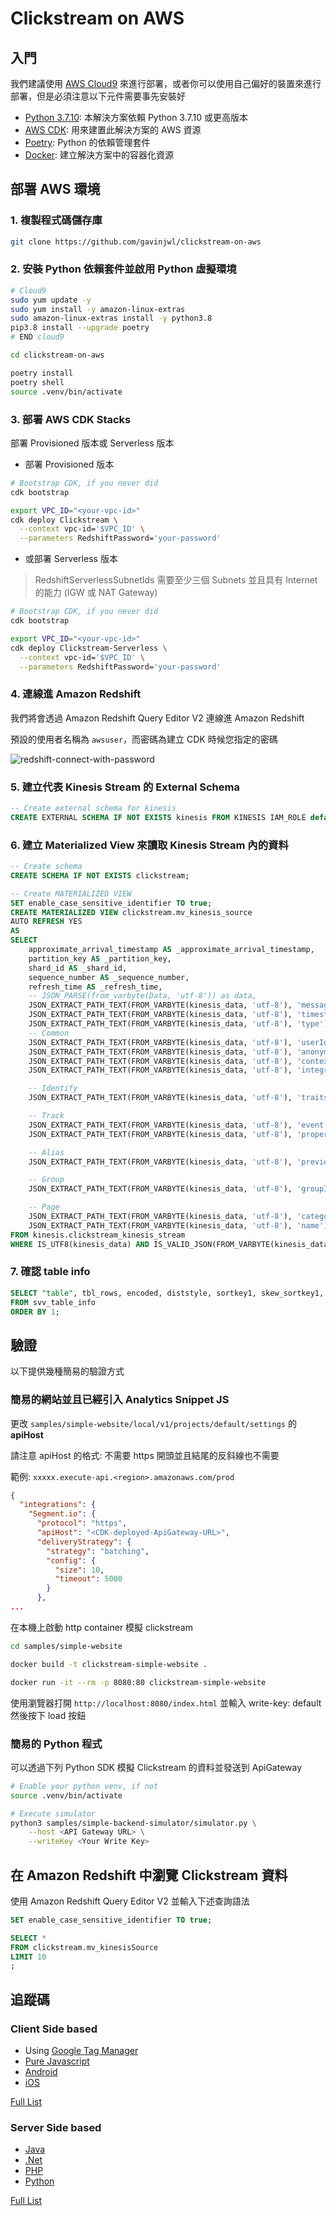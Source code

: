 # Clickstream on AWS

## 入門

我們建議使用 [AWS Cloud9](https://aws.amazon.com/cloud9/) 來進行部署，或者你可以使用自己偏好的裝置來進行部署，但是必須注意以下元件需要事先安裝好

- [Python 3.7.10](https://www.python.org/downloads/release/python-3710/): 本解決方案依賴 Python 3.7.10 或更高版本
- [AWS CDK](https://docs.aws.amazon.com/cdk/v2/guide/getting_started.html#getting_started_install): 用來建置此解決方案的 AWS 資源
- [Poetry](https://python-poetry.org/docs/#installation): Python 的依賴管理套件
- [Docker](https://docs.docker.com/engine/install/): 建立解決方案中的容器化資源

## 部署 AWS 環境

### 1. 複製程式碼儲存庫

```bash
git clone https://github.com/gavinjwl/clickstream-on-aws
```

### 2. 安裝 Python 依賴套件並啟用 Python 虛擬環境

```bash
# Cloud9
sudo yum update -y
sudo yum install -y amazon-linux-extras
sudo amazon-linux-extras install -y python3.8
pip3.8 install --upgrade poetry
# END cloud9

cd clickstream-on-aws

poetry install
poetry shell
source .venv/bin/activate
```

### 3. 部署 AWS CDK Stacks

部署 Provisioned 版本或 Serverless 版本

- 部署 Provisioned 版本

```bash
# Bootstrap CDK, if you never did
cdk bootstrap

export VPC_ID="<your-vpc-id>"
cdk deploy Clickstream \
  --context vpc-id='$VPC_ID' \
  --parameters RedshiftPassword='your-password'
```

- 或部署 Serverless 版本

> RedshiftServerlessSubnetIds 需要至少三個 Subnets 並且具有 Internet 的能力 (IGW 或 NAT Gateway)

```bash
# Bootstrap CDK, if you never did
cdk bootstrap

export VPC_ID="<your-vpc-id>"
cdk deploy Clickstream-Serverless \
  --context vpc-id='$VPC_ID' \
  --parameters RedshiftPassword='your-password'
```

### 4. 連線進 Amazon Redshift

我們將會透過 Amazon Redshift Query Editor V2 連線進 Amazon Redshift

預設的使用者名稱為 `awsuser`，而密碼為建立 CDK 時候您指定的密碼

![redshift-connect-with-password](images/redshift-connect-with-password.png)

### 5. 建立代表 Kinesis Stream 的 External Schema

```sql
-- Create external schema for kinesis
CREATE EXTERNAL SCHEMA IF NOT EXISTS kinesis FROM KINESIS IAM_ROLE default;
```

### 6. 建立 Materialized View 來讀取 Kinesis Stream 內的資料

```sql
-- Create schema
CREATE SCHEMA IF NOT EXISTS clickstream;

-- Create MATERIALIZED VIEW
SET enable_case_sensitive_identifier TO true;
CREATE MATERIALIZED VIEW clickstream.mv_kinesis_source
AUTO REFRESH YES
AS
SELECT
    approximate_arrival_timestamp AS _approximate_arrival_timestamp,
    partition_key AS _partition_key,
    shard_id AS _shard_id,
    sequence_number AS _sequence_number,
    refresh_time AS _refresh_time,
    -- JSON_PARSE(from_varbyte(Data, 'utf-8')) as data,
    JSON_EXTRACT_PATH_TEXT(FROM_VARBYTE(kinesis_data, 'utf-8'), 'messageId')::VARCHAR(256) AS message_id,
    JSON_EXTRACT_PATH_TEXT(FROM_VARBYTE(kinesis_data, 'utf-8'), 'timestamp')::VARCHAR(256) AS event_timestamp,
    JSON_EXTRACT_PATH_TEXT(FROM_VARBYTE(kinesis_data, 'utf-8'), 'type')::VARCHAR(256) AS event_type,
    -- Common
    JSON_EXTRACT_PATH_TEXT(FROM_VARBYTE(kinesis_data, 'utf-8'), 'userId')::VARCHAR(256) AS user_id,
    JSON_EXTRACT_PATH_TEXT(FROM_VARBYTE(kinesis_data, 'utf-8'), 'anonymousId')::VARCHAR(256) AS anonymous_id,
    JSON_EXTRACT_PATH_TEXT(FROM_VARBYTE(kinesis_data, 'utf-8'), 'context')::TEXT AS context,
    JSON_EXTRACT_PATH_TEXT(FROM_VARBYTE(kinesis_data, 'utf-8'), 'integrations')::TEXT AS integrations,

    -- Identify
    JSON_EXTRACT_PATH_TEXT(FROM_VARBYTE(kinesis_data, 'utf-8'), 'traits')::TEXT AS traits,

    -- Track
    JSON_EXTRACT_PATH_TEXT(FROM_VARBYTE(kinesis_data, 'utf-8'), 'event')::VARCHAR(256) AS event,
    JSON_EXTRACT_PATH_TEXT(FROM_VARBYTE(kinesis_data, 'utf-8'), 'properties')::TEXT AS properties,

    -- Alias
    JSON_EXTRACT_PATH_TEXT(FROM_VARBYTE(kinesis_data, 'utf-8'), 'previousId')::VARCHAR(256) AS previous_id,

    -- Group
    JSON_EXTRACT_PATH_TEXT(FROM_VARBYTE(kinesis_data, 'utf-8'), 'groupId')::VARCHAR(256) AS group_id,

    -- Page
    JSON_EXTRACT_PATH_TEXT(FROM_VARBYTE(kinesis_data, 'utf-8'), 'category')::VARCHAR(256) AS category,
    JSON_EXTRACT_PATH_TEXT(FROM_VARBYTE(kinesis_data, 'utf-8'), 'name')::VARCHAR(256) AS name
FROM kinesis.clickstream_kinesis_stream
WHERE IS_UTF8(kinesis_data) AND IS_VALID_JSON(FROM_VARBYTE(kinesis_data, 'utf-8'));
```

### 7. 確認 table info

```sql
SELECT "table", tbl_rows, encoded, diststyle, sortkey1, skew_sortkey1, skew_rows
FROM svv_table_info
ORDER BY 1;
```

## 驗證

以下提供幾種簡易的驗證方式

### 簡易的網站並且已經引入 Analytics Snippet JS

更改 `samples/simple-website/local/v1/projects/default/settings` 的 **apiHost**

請注意 apiHost 的格式: 不需要 https 開頭並且結尾的反斜線也不需要

範例: `xxxxx.execute-api.<region>.amazonaws.com/prod`

```json
{
  "integrations": {
    "Segment.io": {
      "protocol": "https",
      "apiHost": "<CDK-deployed-ApiGateway-URL>",
      "deliveryStrategy": {
        "strategy": "batching",
        "config": {
          "size": 10,
          "timeout": 5000
        }
      },
...
```

在本機上啟動 http container 模擬 clickstream

```bash
cd samples/simple-website

docker build -t clickstream-simple-website .

docker run -it --rm -p 8080:80 clickstream-simple-website
```

使用瀏覽器打開 `http://localhost:8080/index.html` 並輸入 write-key: default 然後按下 load 按鈕

### 簡易的 Python 程式

可以透過下列 Python SDK 模擬 Clickstream 的資料並發送到 ApiGateway

```bash
# Enable your python venv, if not
source .venv/bin/activate

# Execute simulator
python3 samples/simple-backend-simulator/simulator.py \
    --host <API Gateway URL> \
    --writeKey <Your Write Key>
```

## 在 Amazon Redshift 中瀏覽 Clickstream 資料

使用 Amazon Redshift Query Editor V2 並輸入下述查詢語法

```sql
SET enable_case_sensitive_identifier TO true;

SELECT *
FROM clickstream.mv_kinesisSource
LIMIT 10
;
```

## 追蹤碼

### Client Side based

- Using [Google Tag Manager](https://segment.com/catalog/integrations/google-tag-manager/)
- [Pure Javascript](https://segment.com/docs/connections/sources/catalog/libraries/website/javascript/)
- [Android](https://segment.com/docs/connections/sources/catalog/libraries/mobile/android/)
- [iOS](https://segment.com/docs/connections/sources/catalog/libraries/mobile/ios/)

[Full List](https://segment.com/docs/connections/sources/catalog/#website)

### Server Side based

- [Java](https://segment.com/docs/connections/sources/catalog/libraries/server/java/)
- [.Net](https://segment.com/docs/connections/sources/catalog/libraries/server/net/)
- [PHP](https://segment.com/docs/connections/sources/catalog/libraries/server/php/)
- [Python](https://segment.com/docs/connections/sources/catalog/libraries/server/python/)

[Full List](https://segment.com/docs/connections/sources/catalog/#server)
